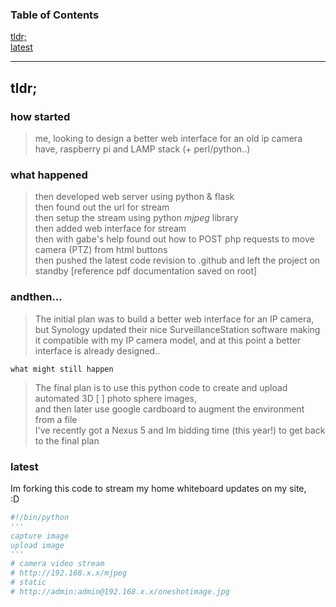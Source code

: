 ###  Table of Contents  

[tldr;](#tldr;)  
[latest](#latest)  

---
## tldr;

### how started  
>me, looking to design a better web interface for an old ip camera  
have, raspberry pi and LAMP stack (+ perl/python..)

### what happened  
>then developed web server using python & flask    
then found out the url for stream  
then setup the stream using python *mjpeg* library  
then added web interface for stream  
then with gabe's help found out how to POST php requests to move camera (PTZ) from html buttons  
then pushed the latest code revision to .github and left the project on standby
[reference pdf documentation saved on root]


### andthen...  
>The initial plan was to build a better web interface for an IP camera, but Synology updated their nice SurveillanceStation software making it compatible with my IP camera model, and at this point a better interface is already designed..


`what might still happen`  
>The final plan is to use this python code to create and upload automated 3D [ ] photo sphere images,  
and then later use google cardboard to augment the environment from a file  
I've recently got a Nexus 5 and Im bidding time (this year!) to get back to the final plan

### latest  
Im forking this code to stream my home whiteboard updates on my site,   
:D  

```python
#!/bin/python
'''
capture image
upload image
'''
# camera video stream
# http://192.168.x.x/mjpeg
# static
# http://admin:admin@192.168.x.x/oneshotimage.jpg
```
